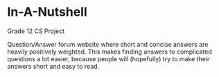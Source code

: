 # In-A-Nutshell
Grade 12 CS Project

Question/Answer forum website where short and concise answers are heavily positively weighted. This makes finding answers to complicated questions a lot easier, because people will (hopefully) try to make their answers short and easy to read.
